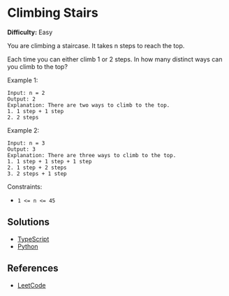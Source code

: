 # Climbing Stairs #

**Difficulty:** Easy

You are climbing a staircase. It takes n steps to reach the top.

Each time you can either climb 1 or 2 steps. In how many distinct ways can you climb to the top?

Example 1:
```
Input: n = 2
Output: 2
Explanation: There are two ways to climb to the top.
1. 1 step + 1 step
2. 2 steps
```

Example 2:

```
Input: n = 3
Output: 3
Explanation: There are three ways to climb to the top.
1. 1 step + 1 step + 1 step
2. 1 step + 2 steps
3. 2 steps + 1 step
``` 

Constraints:

- `1 <= n <= 45`

## Solutions ##

- [TypeScript](./solution-ts.ts)
- [Python](./solution-python.py)

## References ##

- [LeetCode](https://leetcode.com/problems/climbing-stairs/)